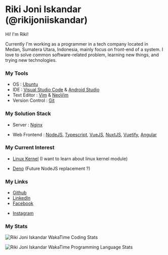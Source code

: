 # Riki Joni Iskandar (@rikijoniiskandar)

Hi! I'm Riki!

Currently I'm working as a programmer in a tech company located in Medan, Sumatera Utara, Indonesia, mainly focus on front-end of a system. I love to solve common software-related problem, learning new things, and trying new technologies.

### My Tools

- OS : [Ubuntu](https://ubuntu.com//)
- IDE : [Visual Studio Code](https://code.visualstudio.com/) & [Android Studio](https://developer.android.com/studio)
- Text Editor : [Vim](https://www.vim.org/) & [NeoVim](https://neovim.io/)
- Version Control : [Git](https://git-scm.com/)

### My Solution Stack

<!-- - OS : [CentOS](https://www.centos.org/) (planning to switch to [Rocky Linux](https://rockylinux.org/)) -->
- Server : [Nginx](https://nginx.org/en/)
<!-- - Container : [Docker](https://www.docker.com/), [Alpine Linux](https://hub.docker.com/_/alpine/) -->
<!-- - Database : [MariaDB](https://mariadb.org/) or [PostgreSQL](https://www.postgresql.org/) -->
<!-- - Backend : [PHP](https://www.php.net/), [Laravel](https://laravel.com/) -->
- Web Frontend : [NodeJS](https://nodejs.org/en/), [Typescript](https://www.typescriptlang.org/), [VueJS](https://vuejs.org/), [NuxtJS](https://nuxtjs.org/), [Vuetify](https://vuetifyjs.com/), [Angular](https://angular.io)
<!-- - Mobile Frontend : [Java](https://www.java.com/en/), [Android](https://www.android.com/) -->

### My Current Interest

- [Linux Kernel](https://github.com/torvalds/linux) (I want to learn about linux kernel module)
<!-- - C (My favorite programming language) -->
<!-- - [Golang](https://golang.org/) (Sometimes, I learn Golang in my free time) -->
<!-- - [OpenGL](https://www.opengl.org/) (I want to know how computer process and display graphics) -->
<!-- - [Unity](https://unity.com/) (I'm planning to learn and create basic 2D platformer games) -->
<!-- - [Rocky Linux](https://rockylinux.org/) (Future OS choice for my solution stack) -->
- [Deno](https://deno.land/) (Future NodeJS replacement ?)

### My Links

<!-- - [Website](https://misterabdul.github.io/) -->
- [Github](https://github.com/rikijoniiskandar)
- [LinkedIn](https://www.linkedin.com/in/rikijoniiskandar/)
- [Facebook](https://www.facebook.com/profile.php?id=100003061518429)
<!-- - [Twitter](https://twitter.com/abdulrpasaribu) -->
- [Instagram](https://www.instagram.com/rikijo__/)

### My Stats

![Riki Joni Iskandar WakaTime Coding Stats](https://wakatime.com/share/@e2a130a9-7d98-47a1-a0cd-11779ab079c9/36c7a01f-0fb6-4a16-9357-23833254a28c.svg)

![Riki Joni Iskandar WakaTime Programming Language Stats](https://wakatime.com/share/@e2a130a9-7d98-47a1-a0cd-11779ab079c9/39862696-f5c6-4a6a-8c00-ace41b96acaa.svg)

